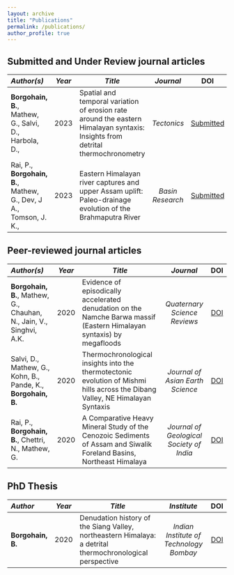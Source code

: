```yaml
---
layout: archive
title: "Publications"
permalink: /publications/
author_profile: true
---
```


## Submitted and Under Review journal articles

_Author(s)_ | _Year_ | _Title_ | _Journal_ | DOI
| :--- | :---: | --- | :---: | :---:
**Borgohain, B.**, Mathew, G., Salvi, D., Harbola, D.,              | 2023 | Spatial and temporal variation of erosion rate around the eastern Himalayan syntaxis: Insights from detrital thermochronometry | _Tectonics_ | [Submitted]()
Rai, P., **Borgohain, B.**, Mathew, G., Dev, J A., Tomson, J. K.,   | 2023 | Eastern Himalayan river captures and upper Assam uplift: Paleo-drainage evolution of the Brahmaputra River | _Basin Research_ | [Submitted]()


## Peer-reviewed journal articles

_Author(s)_ | _Year_ | _Title_ | _Journal_ | DOI
| :--- | :---: | --- | :---: | :---:
**Borgohain, B.**, Mathew, G., Chauhan, N., Jain, V., Singhvi, A.K. | 2020 | Evidence of episodically accelerated denudation on the Namche Barwa massif (Eastern Himalayan syntaxis) by megafloods | _Quaternary Science Reviews_ | [DOI](https://doi.org/10.1016/j.quascirev.2020.106410)
Salvi, D., Mathew, G., Kohn, B., Pande, K., **Borgohain, B.**       | 2020 | Thermochronological insights into the thermotectonic evolution of Mishmi hills across the Dibang Valley, NE Himalayan Syntaxis | _Journal of Asian Earth Science_ | [DOI](https://link.springer.com/article/10.1007/s12594-020-1585-y)
Rai, P., **Borgohain, B.**, Chettri, N., Mathew, G.                 | 2020 | A Comparative Heavy Mineral Study of the Cenozoic Sediments of Assam and Siwalik Foreland Basins, Northeast Himalaya | _Journal of Geological Society of India_ | [DOI](https://10.1016/j.jseaes.2019.104158)


## PhD Thesis

_Author_ | _Year_ | _Title_ | _Institute_ | DOI
| :--- | :---: | --- | :---: | :---:
**Borgohain, B.** | 2020 | Denudation history of the Siang Valley, northeastern Himalaya: a detrital thermochronological perspective | _Indian Institute of Technology Bombay_ | [DOI](	http://hdl.handle.net/10603/489468)
 
